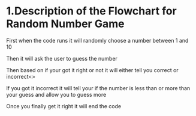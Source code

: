<h1>1.Description of the Flowchart for Random Number Game</h1>
<p> First when the code runs it will randomly choose a number between 1 and 10 </p>
<p>Then it will ask the user to guess the number</p>
<p>Then based on if your got it right or not it will either tell you correct or incorrect<>
<p>If you got it incorrect it will tell your if the number is less than or more than your guess and allow you to guess more</p>
<p>Once you finally get it right it will end the code</p> 
